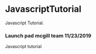 # JavascriptTutorial
Javascript Tutorial.

### Launch pad mcgill team 11/23/2019
Javascript tutorial
